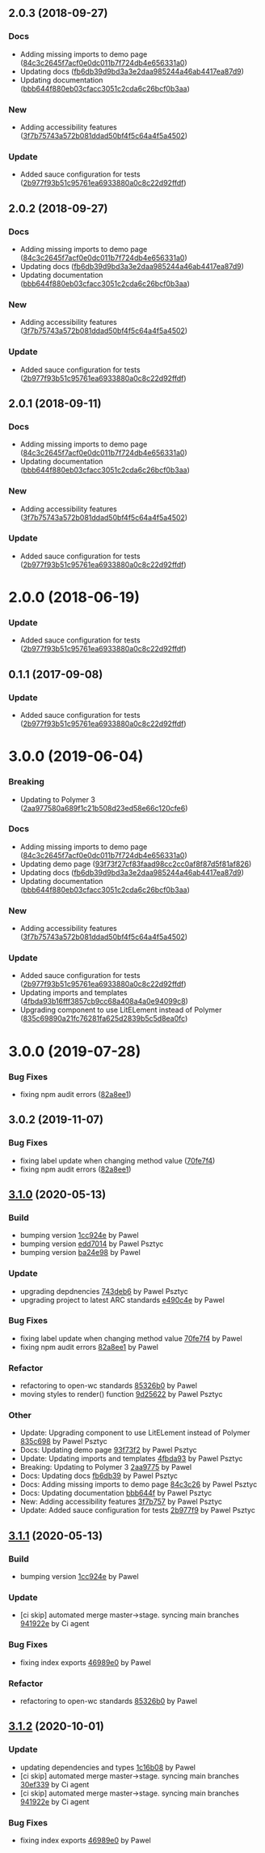 <a name="2.0.3"></a>
## 2.0.3 (2018-09-27)


### Docs

* Adding missing imports to demo page ([84c3c2645f7acf0e0dc011b7f724db4e656331a0](https://github.com/advanced-rest-client/http-method-label/commit/84c3c2645f7acf0e0dc011b7f724db4e656331a0))
* Updating docs ([fb6db39d9bd3a3e2daa985244a46ab4417ea87d9](https://github.com/advanced-rest-client/http-method-label/commit/fb6db39d9bd3a3e2daa985244a46ab4417ea87d9))
* Updating documentation ([bbb644f880eb03cfacc3051c2cda6c26bcf0b3aa](https://github.com/advanced-rest-client/http-method-label/commit/bbb644f880eb03cfacc3051c2cda6c26bcf0b3aa))

### New

* Adding accessibility features ([3f7b75743a572b081ddad50bf4f5c64a4f5a4502](https://github.com/advanced-rest-client/http-method-label/commit/3f7b75743a572b081ddad50bf4f5c64a4f5a4502))

### Update

* Added sauce configuration for tests ([2b977f93b51c95761ea6933880a0c8c22d92ffdf](https://github.com/advanced-rest-client/http-method-label/commit/2b977f93b51c95761ea6933880a0c8c22d92ffdf))



<a name="2.0.2"></a>
## 2.0.2 (2018-09-27)


### Docs

* Adding missing imports to demo page ([84c3c2645f7acf0e0dc011b7f724db4e656331a0](https://github.com/advanced-rest-client/http-method-label/commit/84c3c2645f7acf0e0dc011b7f724db4e656331a0))
* Updating docs ([fb6db39d9bd3a3e2daa985244a46ab4417ea87d9](https://github.com/advanced-rest-client/http-method-label/commit/fb6db39d9bd3a3e2daa985244a46ab4417ea87d9))
* Updating documentation ([bbb644f880eb03cfacc3051c2cda6c26bcf0b3aa](https://github.com/advanced-rest-client/http-method-label/commit/bbb644f880eb03cfacc3051c2cda6c26bcf0b3aa))

### New

* Adding accessibility features ([3f7b75743a572b081ddad50bf4f5c64a4f5a4502](https://github.com/advanced-rest-client/http-method-label/commit/3f7b75743a572b081ddad50bf4f5c64a4f5a4502))

### Update

* Added sauce configuration for tests ([2b977f93b51c95761ea6933880a0c8c22d92ffdf](https://github.com/advanced-rest-client/http-method-label/commit/2b977f93b51c95761ea6933880a0c8c22d92ffdf))



<a name="2.0.1"></a>
## 2.0.1 (2018-09-11)


### Docs

* Adding missing imports to demo page ([84c3c2645f7acf0e0dc011b7f724db4e656331a0](https://github.com/advanced-rest-client/http-method-label/commit/84c3c2645f7acf0e0dc011b7f724db4e656331a0))
* Updating documentation ([bbb644f880eb03cfacc3051c2cda6c26bcf0b3aa](https://github.com/advanced-rest-client/http-method-label/commit/bbb644f880eb03cfacc3051c2cda6c26bcf0b3aa))

### New

* Adding accessibility features ([3f7b75743a572b081ddad50bf4f5c64a4f5a4502](https://github.com/advanced-rest-client/http-method-label/commit/3f7b75743a572b081ddad50bf4f5c64a4f5a4502))

### Update

* Added sauce configuration for tests ([2b977f93b51c95761ea6933880a0c8c22d92ffdf](https://github.com/advanced-rest-client/http-method-label/commit/2b977f93b51c95761ea6933880a0c8c22d92ffdf))



<a name="2.0.0"></a>
# 2.0.0 (2018-06-19)


### Update

* Added sauce configuration for tests ([2b977f93b51c95761ea6933880a0c8c22d92ffdf](https://github.com/advanced-rest-client/http-method-label/commit/2b977f93b51c95761ea6933880a0c8c22d92ffdf))



<a name="0.1.1"></a>
## 0.1.1 (2017-09-08)


### Update

* Added sauce configuration for tests ([2b977f93b51c95761ea6933880a0c8c22d92ffdf](https://github.com/advanced-rest-client/http-method-label/commit/2b977f93b51c95761ea6933880a0c8c22d92ffdf))



# 3.0.0 (2019-06-04)


### Breaking

* Updating to Polymer 3 ([2aa977580a689f1c21b508d23ed58e66c120cfe6](https://github.com/advanced-rest-client/http-method-label/commit/2aa977580a689f1c21b508d23ed58e66c120cfe6))

### Docs

* Adding missing imports to demo page ([84c3c2645f7acf0e0dc011b7f724db4e656331a0](https://github.com/advanced-rest-client/http-method-label/commit/84c3c2645f7acf0e0dc011b7f724db4e656331a0))
* Updating demo page ([93f73f27cf83faad98cc2cc0af8f87d5f81af826](https://github.com/advanced-rest-client/http-method-label/commit/93f73f27cf83faad98cc2cc0af8f87d5f81af826))
* Updating docs ([fb6db39d9bd3a3e2daa985244a46ab4417ea87d9](https://github.com/advanced-rest-client/http-method-label/commit/fb6db39d9bd3a3e2daa985244a46ab4417ea87d9))
* Updating documentation ([bbb644f880eb03cfacc3051c2cda6c26bcf0b3aa](https://github.com/advanced-rest-client/http-method-label/commit/bbb644f880eb03cfacc3051c2cda6c26bcf0b3aa))

### New

* Adding accessibility features ([3f7b75743a572b081ddad50bf4f5c64a4f5a4502](https://github.com/advanced-rest-client/http-method-label/commit/3f7b75743a572b081ddad50bf4f5c64a4f5a4502))

### Update

* Added sauce configuration for tests ([2b977f93b51c95761ea6933880a0c8c22d92ffdf](https://github.com/advanced-rest-client/http-method-label/commit/2b977f93b51c95761ea6933880a0c8c22d92ffdf))
* Updating imports and templates ([4fbda93b16fff3857cb9cc68a408a4a0e94099c8](https://github.com/advanced-rest-client/http-method-label/commit/4fbda93b16fff3857cb9cc68a408a4a0e94099c8))
* Upgrading component to use LitELement instead of Polymer ([835c69890a21fc76281fa625d2839b5c5d8ea0fc](https://github.com/advanced-rest-client/http-method-label/commit/835c69890a21fc76281fa625d2839b5c5d8ea0fc))



# 3.0.0 (2019-07-28)


### Bug Fixes

* fixing npm audit errors ([82a8ee1](https://github.com/advanced-rest-client/http-method-label/commit/82a8ee1))



## 3.0.2 (2019-11-07)


### Bug Fixes

* fixing label update when changing method value ([70fe7f4](https://github.com/advanced-rest-client/http-method-label/commit/70fe7f484f61a00b960669ba3ea930445e1290c1))
* fixing npm audit errors ([82a8ee1](https://github.com/advanced-rest-client/http-method-label/commit/82a8ee19c609fcad90a7275fb2987444e9892e31))



<a name="3.1.0"></a>
## [3.1.0](https://github.com/advanced-rest-client/http-method-label/compare/3.0.0...3.1.0) (2020-05-13)

### Build

* bumping version [1cc924e](https://github.com/advanced-rest-client/http-method-label/commit/1cc924e9b6681e2ad8908bf34db4210697f304b5) by Pawel
* bumping version [edd7014](https://github.com/advanced-rest-client/http-method-label/commit/edd70148ae425663e3e4587456b97f5879d1ad61) by Pawel Psztyc
* bumping version [ba24e98](https://github.com/advanced-rest-client/http-method-label/commit/ba24e9895383dc27807b6361f17dcbe717ed6f96) by Pawel


### Update

* upgrading depdnencies [743deb6](https://github.com/advanced-rest-client/http-method-label/commit/743deb675a632fd7b020a9f8516302ecfc7b008b) by Pawel Psztyc
* upgrading project to latest ARC standards [e490c4e](https://github.com/advanced-rest-client/http-method-label/commit/e490c4ed08789b41e529d46d4b89b3b1d5e0be1e) by Pawel


### Bug Fixes

* fixing label update when changing method value [70fe7f4](https://github.com/advanced-rest-client/http-method-label/commit/70fe7f484f61a00b960669ba3ea930445e1290c1) by Pawel
* fixing npm audit errors [82a8ee1](https://github.com/advanced-rest-client/http-method-label/commit/82a8ee19c609fcad90a7275fb2987444e9892e31) by Pawel


### Refactor

* refactoring to open-wc standards [85326b0](https://github.com/advanced-rest-client/http-method-label/commit/85326b0d1c7cdcaee39be0c608d6a80ead6f6f61) by Pawel
* moving styles to render() function [9d25622](https://github.com/advanced-rest-client/http-method-label/commit/9d2562231fb1609b8c3a1513c56c14b111aac277) by Pawel Psztyc


### Other

* Update: Upgrading component to use LitELement instead of Polymer
 [835c698](https://github.com/advanced-rest-client/http-method-label/commit/835c69890a21fc76281fa625d2839b5c5d8ea0fc) by Pawel Psztyc
* Docs: Updating demo page
 [93f73f2](https://github.com/advanced-rest-client/http-method-label/commit/93f73f27cf83faad98cc2cc0af8f87d5f81af826) by Pawel Psztyc
* Update: Updating imports and templates
 [4fbda93](https://github.com/advanced-rest-client/http-method-label/commit/4fbda93b16fff3857cb9cc68a408a4a0e94099c8) by Pawel Psztyc
* Breaking: Updating to Polymer 3
 [2aa9775](https://github.com/advanced-rest-client/http-method-label/commit/2aa977580a689f1c21b508d23ed58e66c120cfe6) by Pawel
* Docs: Updating docs
 [fb6db39](https://github.com/advanced-rest-client/http-method-label/commit/fb6db39d9bd3a3e2daa985244a46ab4417ea87d9) by Pawel Psztyc
* Docs: Adding missing imports to demo page
 [84c3c26](https://github.com/advanced-rest-client/http-method-label/commit/84c3c2645f7acf0e0dc011b7f724db4e656331a0) by Pawel Psztyc
* Docs: Updating documentation
 [bbb644f](https://github.com/advanced-rest-client/http-method-label/commit/bbb644f880eb03cfacc3051c2cda6c26bcf0b3aa) by Pawel Psztyc
* New: Adding accessibility features
 [3f7b757](https://github.com/advanced-rest-client/http-method-label/commit/3f7b75743a572b081ddad50bf4f5c64a4f5a4502) by Pawel Psztyc
* Update: Added sauce configuration for tests
 [2b977f9](https://github.com/advanced-rest-client/http-method-label/commit/2b977f93b51c95761ea6933880a0c8c22d92ffdf) by Pawel Psztyc


<a name="3.1.1"></a>
## [3.1.1](https://github.com/advanced-rest-client/http-method-label/compare/3.0.2...3.1.1) (2020-05-13)

### Build

* bumping version [1cc924e](https://github.com/advanced-rest-client/http-method-label/commit/1cc924e9b6681e2ad8908bf34db4210697f304b5) by Pawel


### Update

* [ci skip] automated merge master->stage. syncing main branches [941922e](https://github.com/advanced-rest-client/http-method-label/commit/941922e8d6360a8475d74a38cb93b0a6a1c7f420) by Ci agent


### Bug Fixes

* fixing index exports [46989e0](https://github.com/advanced-rest-client/http-method-label/commit/46989e086bcbc4cb97ba020ffe4123a3e38399d3) by Pawel


### Refactor

* refactoring to open-wc standards [85326b0](https://github.com/advanced-rest-client/http-method-label/commit/85326b0d1c7cdcaee39be0c608d6a80ead6f6f61) by Pawel


<a name="3.1.2"></a>
## [3.1.2](https://github.com/advanced-rest-client/http-method-label/compare/3.1.0...3.1.2) (2020-10-01)

### Update

* updating dependencies and types [1c16b08](https://github.com/advanced-rest-client/http-method-label/commit/1c16b08646783c67fc03096bc6c46f5eb0ed8d6c) by Pawel
* [ci skip] automated merge master->stage. syncing main branches [30ef339](https://github.com/advanced-rest-client/http-method-label/commit/30ef339d43e329ac815b30d26a752b6ca6948b13) by Ci agent
* [ci skip] automated merge master->stage. syncing main branches [941922e](https://github.com/advanced-rest-client/http-method-label/commit/941922e8d6360a8475d74a38cb93b0a6a1c7f420) by Ci agent


### Bug Fixes

* fixing index exports [46989e0](https://github.com/advanced-rest-client/http-method-label/commit/46989e086bcbc4cb97ba020ffe4123a3e38399d3) by Pawel


